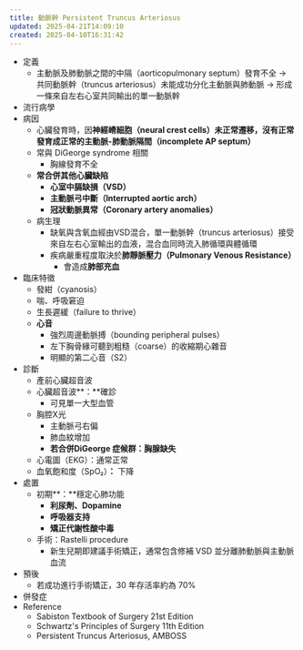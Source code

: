 ```yaml
---
title: 動脈幹 Persistent Truncus Arteriosus
updated: 2025-04-21T14:09:10
created: 2025-04-10T16:31:42
---
```


- 定義
  - 主動脈及肺動脈之間的中隔（aorticopulmonary septum）發育不全 → 共同動脈幹（truncus arteriosus）未能成功分化主動脈與肺動脈 → 形成一條來自左右心室共同輸出的單一動脈幹
- 流行病學
- 病因
  - 心臟發育時，因**神經嵴細胞（neural crest cells）未正常遷移，沒有正常發育成正常的主動脈-肺動脈隔間（incomplete AP septum）**
  - 常與 DiGeorge syndrome 相關
    - 胸線發育不全
  - **常合併其他心臟缺陷**
    - **心室中膈缺損（VSD）**
    - **主動脈弓中斷（Interrupted aortic arch）**
    - **冠狀動脈異常（Coronary artery anomalies）**
  - 病生理
    - 缺氧與含氧血經由VSD混合，單一動脈幹（truncus arteriosus）接受來自左右心室輸出的血液，混合血同時流入肺循環與體循環
    - 疾病嚴重程度取決於**肺靜脈壓力（Pulmonary Venous Resistance）**
      - 會造成**肺部充血**
- 臨床特徵
  - 發紺（cyanosis）
  - 喘、呼吸窘迫
  - 生長遲緩（failure to thrive）
  - **心音**
    - 強烈周邊動脈搏（bounding peripheral pulses）
    - 左下胸骨緣可聽到粗糙（coarse）的收縮期心雜音
    - 明顯的第二心音（S2）
- 診斷
  - 產前心臟超音波
  - 心臟超音波**：**確診
    - 可見單一大型血管
  - 胸腔X光
    - 主動脈弓右偏
    - 肺血紋增加
    - **若合併DiGeorge 症候群：胸腺缺失**
  - 心電圖（EKG）：通常正常
  - 血氧飽和度（SpO₂）**：** 下降
- 處置
  - 初期**：**穩定心肺功能
    - **利尿劑、Dopamine**
    - **呼吸器支持**
    - **矯正代謝性酸中毒**
  - 手術：Rastelli procedure
    - 新生兒期即建議手術矯正，通常包含修補 VSD 並分離肺動脈與主動脈血流
- 預後
  - 若成功進行手術矯正，30 年存活率約為 70%
- 併發症
- Reference
  - Sabiston Textbook of Surgery 21st Edition
  - Schwartz's Principles of Surgery 11th Edition
  - Persistent Truncus Arteriosus, AMBOSS

